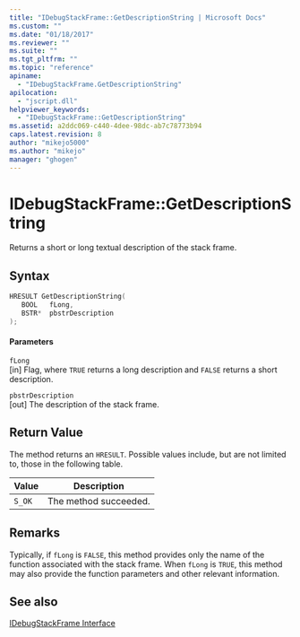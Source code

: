 ```yaml
---
title: "IDebugStackFrame::GetDescriptionString | Microsoft Docs"
ms.custom: ""
ms.date: "01/18/2017"
ms.reviewer: ""
ms.suite: ""
ms.tgt_pltfrm: ""
ms.topic: "reference"
apiname: 
  - "IDebugStackFrame.GetDescriptionString"
apilocation: 
  - "jscript.dll"
helpviewer_keywords: 
  - "IDebugStackFrame::GetDescriptionString"
ms.assetid: a2ddc069-c440-4dee-98dc-ab7c78773b94
caps.latest.revision: 8
author: "mikejo5000"
ms.author: "mikejo"
manager: "ghogen"
---
```

# IDebugStackFrame::GetDescriptionString
Returns a short or long textual description of the stack frame.  
  
## Syntax  
  
```cpp
HRESULT GetDescriptionString(  
   BOOL   fLong,  
   BSTR*  pbstrDescription  
);  
```  
  
#### Parameters  
 `fLong`  
 [in] Flag, where `TRUE` returns a long description and `FALSE` returns a short description.  
  
 `pbstrDescription`  
 [out] The description of the stack frame.  
  
## Return Value  
 The method returns an `HRESULT`. Possible values include, but are not limited to, those in the following table.  
  
|Value|Description|  
|-----------|-----------------|  
|`S_OK`|The method succeeded.|  
  
## Remarks  
 Typically, if `fLong` is `FALSE`, this method provides only the name of the function associated with the stack frame. When `fLong` is `TRUE`, this method may also provide the function parameters and other relevant information.  
  
## See also  
 [IDebugStackFrame Interface](../../winscript/reference/idebugstackframe-interface.md)